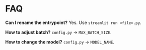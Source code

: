 # FAQ

**Can I rename the entrypoint?**
Yes. Use `streamlit run <file>.py`.

**How to adjust batch?**
`config.py` → `MAX_BATCH_SIZE`.

**How to change the model?**
`config.py` → `MODEL_NAME`.
